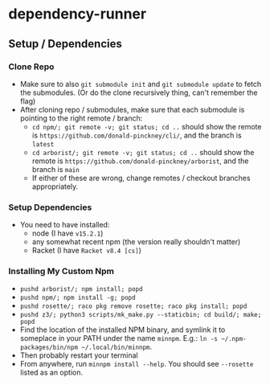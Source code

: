 # dependency-runner

## Setup / Dependencies

### Clone Repo

- Make sure to also `git submodule init` and `git submodule update` to fetch the submodules. (Or do the clone recursively thing, can't remember the flag)
- After cloning repo / submodules, make sure that each submodule is pointing to the right remote / branch:
    + `cd npm/; git remote -v; git status; cd ..` should show the remote is `https://github.com/donald-pinckney/cli/`, and the branch is `latest`
    + `cd arborist/; git remote -v; git status; cd ..` should show the remote is `https://github.com/donald-pinckney/arborist`, and the branch is `main`
    + If either of these are wrong, change remotes / checkout branches appropriately.

### Setup Dependencies

- You need to have installed:
    - node (I have `v15.2.1`)
    - any somewhat recent npm (the version really shouldn't matter)
    - Racket (I have `Racket v8.4 [cs]`)

### Installing My Custom Npm

- `pushd arborist/; npm install; popd`
- `pushd npm/; npm install -g; popd`
- `pushd rosette/; raco pkg remove rosette; raco pkg install; popd`
- `pushd z3/; python3 scripts/mk_make.py --staticbin; cd build/; make; popd`
- Find the location of the installed NPM binary, and symlink it to someplace in your PATH under the name `minnpm`. E.g.: `ln -s ~/.npm-packages/bin/npm ~/.local/bin/minnpm`.
- Then probably restart your terminal
- From anywhere, run `minnpm install --help`. You should see `--rosette` listed as an option.


<!-- 
### Preconfigured Linux Virtual Machine

1. Install [VirtualBox](https://www.virtualbox.org)
2. Install [Vagrant](https://www.vagrantup.com/downloads)
3. Clone this repo, `cd` inside the cloned directory, then `vagrant up`. Takes about 20 mins, go get some coffee
4. Run `vagrant ssh`. Great, now you are now inside the guest machine!
5. Inside the guest machine, `cd dependency-runner`

### Manual Setup

You need to get all these things installed:

- `python3.9` & `venv` (e.g. see [here](https://www.liquidweb.com/kb/how-to-install-and-update-python-to-3-9-in-ubuntu/) for Ubuntu)
- `pip` (e.g. `apt install python3-pip`), then update setuptools:
    + `python3.9 -m pip install --upgrade pip`
    + `python3.9 -m pip install --upgrade setuptools`
    + `python3.9 -m pip install --upgrade distlib`
- `node` (e.g. with [nvm](https://github.com/nvm-sh/nvm#installing-and-updating))
- `yarn` (`npm install -g yarn`)
- `verdaccio` (`npm install -g verdaccio`)
- `cargo` (`curl --proto '=https' --tlsv1.2 -sSf https://sh.rustup.rs | sh`)
- `swift` (follow the directions for Linux [here](https://swift.org/download/))

## Running Tests

Run tests with `swift test`. 
-->
